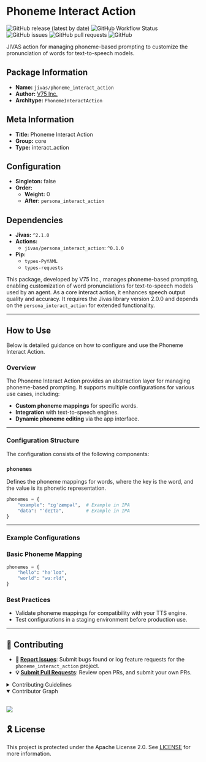 # Phoneme Interact Action

![GitHub release (latest by date)](https://img.shields.io/github/v/release/TrueSelph/phoneme_interact_action)
![GitHub Workflow Status](https://img.shields.io/github/actions/workflow/status/TrueSelph/phoneme_interact_action/test-action.yaml)
![GitHub issues](https://img.shields.io/github/issues/TrueSelph/phoneme_interact_action)
![GitHub pull requests](https://img.shields.io/github/issues-pr/TrueSelph/phoneme_interact_action)
![GitHub](https://img.shields.io/github/license/TrueSelph/phoneme_interact_action)

JIVAS action for managing phoneme-based prompting to customize the pronunciation of words for text-to-speech models.

## Package Information

- **Name:** `jivas/phoneme_interact_action`
- **Author:** [V75 Inc.](https://v75inc.com/)
- **Architype:** `PhonemeInteractAction`

## Meta Information

- **Title:** Phoneme Interact Action
- **Group:** core
- **Type:** interact_action

## Configuration

- **Singleton:** false
- **Order:**
  - **Weight:** 0
  - **After:** `persona_interact_action`

## Dependencies

- **Jivas:** `^2.1.0`
- **Actions:**
  - `jivas/persona_interact_action`: `^0.1.0`
- **Pip:**
  - `types-PyYAML`
  - `types-requests`

This package, developed by V75 Inc., manages phoneme-based prompting, enabling customization of word pronunciations for text-to-speech models used by an agent. As a core interact action, it enhances speech output quality and accuracy. It requires the Jivas library version 2.0.0 and depends on the `persona_interact_action` for extended functionality.

---

## How to Use

Below is detailed guidance on how to configure and use the Phoneme Interact Action.

### Overview

The Phoneme Interact Action provides an abstraction layer for managing phoneme-based prompting. It supports multiple configurations for various use cases, including:

- **Custom phoneme mappings** for specific words.
- **Integration** with text-to-speech engines.
- **Dynamic phoneme editing** via the app interface.

---

### Configuration Structure

The configuration consists of the following components:

### `phonemes`

Defines the phoneme mappings for words, where the key is the word, and the value is its phonetic representation.

```python
phonemes = {
    "example": "ɪɡˈzæmpəl",  # Example in IPA
    "data": "ˈdeɪtə",        # Example in IPA
}
```

---

### Example Configurations

### Basic Phoneme Mapping

```python
phonemes = {
    "hello": "həˈloʊ",
    "world": "wɜːrld",
}
```

### Best Practices
- Validate phoneme mappings for compatibility with your TTS engine.
- Test configurations in a staging environment before production use.

---

## 🔰 Contributing

- **🐛 [Report Issues](https://github.com/TrueSelph/phoneme_interact_action/issues)**: Submit bugs found or log feature requests for the `phoneme_interact_action` project.
- **💡 [Submit Pull Requests](https://github.com/TrueSelph/phoneme_interact_action/blob/main/CONTRIBUTING.md)**: Review open PRs, and submit your own PRs.

<details closed>
<summary>Contributing Guidelines</summary>

1. **Fork the Repository**: Start by forking the project repository to your GitHub account.
2. **Clone Locally**: Clone the forked repository to your local machine using a git client.
   ```sh
   git clone https://github.com/TrueSelph/phoneme_interact_action
   ```
3. **Create a New Branch**: Always work on a new branch, giving it a descriptive name.
   ```sh
   git checkout -b new-feature-x
   ```
4. **Make Your Changes**: Develop and test your changes locally.
5. **Commit Your Changes**: Commit with a clear message describing your updates.
   ```sh
   git commit -m 'Implemented new feature x.'
   ```
6. **Push to GitHub**: Push the changes to your forked repository.
   ```sh
   git push origin new-feature-x
   ```
7. **Submit a Pull Request**: Create a PR against the original project repository. Clearly describe the changes and their motivations.
8. **Review**: Once your PR is reviewed and approved, it will be merged into the main branch. Congratulations on your contribution!
</details>

<details open>
<summary>Contributor Graph</summary>
<br>
<p align="left">
    <a href="https://github.com/TrueSelph/phoneme_interact_action/graphs/contributors">
        <img src="https://contrib.rocks/image?repo=TrueSelph/phoneme_interact_action" />
   </a>
</p>
</details>

## 🎗 License

This project is protected under the Apache License 2.0. See [LICENSE](./LICENSE) for more information.